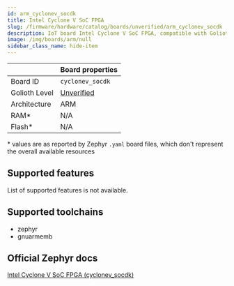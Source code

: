 ```yaml
---
id: arm_cyclonev_socdk
title: Intel Cyclone V SoC FPGA
slug: /firmware/hardware/catalog/boards/unverified/arm_cyclonev_socdk
description: IoT board Intel Cyclone V SoC FPGA, compatible with Golioth at unverified level.
image: /img/boards/arm/null
sidebar_class_name: hide-item
---
```


[//]: # (This is an auto-generated file, do not edit! Changes to it will be lost upon re-generation)



|                | Board properties     |
| -------------  | -------------------- |
| Board ID       | `cyclonev_socdk` |
| Golioth Level  | [Unverified](/firmware/hardware#unverified-boards) |
| Architecture   | ARM |
| RAM*           | N/A |
| Flash*         | N/A |

\* values are as reported by Zephyr `.yaml` board files, which don't represent the overall available resources



## Supported features

List of supported features is not available.

## Supported toolchains

* zephyr
* gnuarmemb

## Official Zephyr docs

[Intel Cyclone V SoC FPGA (cyclonev_socdk)](https://docs.zephyrproject.org/latest/boards/arm/cyclonev_socdk/doc/index.html)
